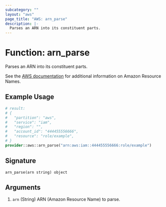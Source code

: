 ```yaml
---
subcategory: ""
layout: "aws"
page_title: "AWS: arn_parse"
description: |-
  Parses an ARN into its constituent parts.
---
```


# Function: arn_parse

Parses an ARN into its constituent parts.

See the [AWS documentation](https://docs.aws.amazon.com/IAM/latest/UserGuide/reference-arns.html) for additional information on Amazon Resource Names.

## Example Usage

```terraform
# result: 
# {
#   "partition": "aws",
#   "service": "iam",
#   "region": "",
#   "account_id": "444455556666",
#   "resource": "role/example",
# }
provider::aws::arn_parse("arn:aws:iam::444455556666:role/example")
```

## Signature

```text
arn_parse(arn string) object
```

## Arguments

1. `arn` (String) ARN (Amazon Resource Name) to parse.
